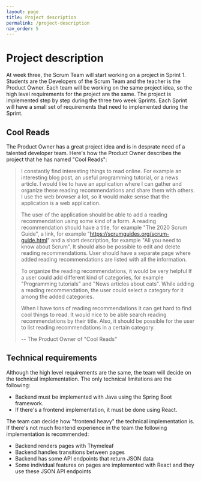 ```yaml
---
layout: page
title: Project description
permalink: /project-description
nav_order: 5
---
```


# Project description

At week three, the Scrum Team will start working on a project in Sprint 1. Students are the Developers of the Scrum Team and the teacher is the Product Owner. Each team will be working on the same project idea, so the high level requirements for the project are the same. The project is implemented step by step during the three two week Sprints. Each Sprint will have a small set of requirements that need to implemented during the Sprint.

## Cool Reads

The Product Owner has a great project idea and is in desprate need of a talented developer team. Here's how the Product Owner describes the project that he has named "Cool Reads":

> I constantly find interesting things to read online. For example an interesting blog post, an useful programming tutorial, or a news article. I would like to have an application where I can gather and organize these reading recommendations and share them with others. I use the web browser a lot, so it would make sense that the application is a web application.
>
> The user of the application should be able to add a reading recommendation using some kind of a form. A reading recommendation should have a title, for example "The 2020 Scrum Guide", a link, for example "https://scrumguides.org/scrum-guide.html" and a short description, for example "All you need to know about Scrum". It should also be possible to edit and delete reading recommendations. User should have a separate page where added reading recommendations are listed with all the information.
>
> To organize the reading recommendations, it would be very helpful If a user could add different kind of categories, for example "Programming tutorials" and "News articles about cats". While adding a reading recommendation, the user could select a category for it among the added categories.
>
> When I have tons of reading recommendations it can get hard to find cool things to read. It would nice to be able search reading recommendations by their title. Also, it should be possible for the user to list reading recommendations in a certain category.
>
> -- The Product Owner of "Cool Reads"

## Technical requirements

Although the high level requirements are the same, the team will decide on the technical implementation. The only technical limitations are the following:

- Backend must be implemented with Java using the Spring Boot framework.
- If there's a frontend implementation, it must be done using React.

The team can decide how "frontend heavy" the technical implementation is. If there's not much frontend experience in the team the following implementation is recommended:

- Backend renders pages with Thymeleaf
- Backend handles transitions between pages
- Backend has some API endpoints that return JSON data
- Some individual features on pages are implemented with React and they use these JSON API endpoints
